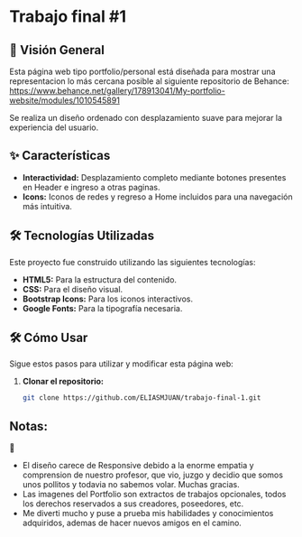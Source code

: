 # Trabajo final #1

## 📖 Visión General

Esta página web tipo portfolio/personal está diseñada para mostrar una representacion lo más cercana posible al siguiente repositorio de Behance:
https://www.behance.net/gallery/178913041/My-portfolio-website/modules/1010545891

Se realiza un diseño ordenado con desplazamiento suave para mejorar la experiencia del usuario.

## ✨ Características

- **Interactividad:** Desplazamiento completo mediante botones presentes en Header e ingreso a otras paginas.
- **Icons:** Iconos de redes y regreso a Home incluidos para una navegación más intuitiva.

## 🛠️ Tecnologías Utilizadas

Este proyecto fue construido utilizando las siguientes tecnologías:

- **HTML5:** Para la estructura del contenido.
- **CSS:** Para el diseño visual.
- **Bootstrap Icons:** Para los iconos interactivos.
- **Google Fonts:** Para la tipografía necesaria.

## 🛠️ Cómo Usar

Sigue estos pasos para utilizar y modificar esta página web:

1. **Clonar el repositorio:**
   ```bash
   git clone https://github.com/ELIASMJUAN/trabajo-final-1.git

## Notas:

💭
- El diseño carece de Responsive debido a la enorme empatia y comprension de nuestro profesor, que vio, juzgo y decidio que somos unos pollitos y todavia no sabemos volar. Muchas gracias.
- Las imagenes del Portfolio son extractos de trabajos opcionales, todos los derechos reservados a sus creadores, poseedores, etc.
- Me diverti mucho y puse a prueba mis habilidades y conocimientos adquiridos, ademas de hacer nuevos amigos en el camino.